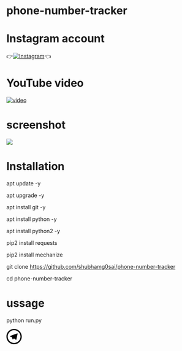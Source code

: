 # phone-number-tracker 

# Instagram account
👉[![Instagram  ](https://img.shields.io/badge/INSTAGRAM-FOLLOW-red?style=for-the-badge&logo=instagram)](https://www.instagram.com/shubhamg0sai)👈

# YouTube video
[![video](https://img.shields.io/badge/YOUTUBE-VIDEO-red?style=for-the-badge&logo=instagram)](https://youtu.be/xeZz0oDPB7M)
# screenshot
![ ](https://raw.githubusercontent.com/shubhamg0sai/phone-number-tracker/Delete/screenshot/Screenshot_20220207_201629.jpg)
# Installation
apt update -y

 apt upgrade -y

 apt install git -y

 apt install python -y

 apt install python2 -y

 pip2 install requests

 pip2 install mechanize

git clone https://github.com/shubhamg0sai/phone-number-tracker

cd phone-number-tracker
 
# ussage 
python run.py


<a href="https://www.t.me/shubhamg0sai" target="_blank"> <svg xmlns="http://www.w3.org/2000/svg" width="40" height="40" viewBox="0 0 24 24"><path d="M12,0c-6.627,0 -12,5.373 -12,12c0,6.627 5.373,12 12,12c6.627,0 12,-5.373 12,-12c0,-6.627 -5.373,-12 -12,-12Zm0,2c5.514,0 10,4.486 10,10c0,5.514 -4.486,10 -10,10c-5.514,0 -10,-4.486 -10,-10c0,-5.514 4.486,-10 10,-10Zm2.692,14.889c0.161,0.115 0.368,0.143 0.553,0.073c0.185,-0.07 0.322,-0.228 0.362,-0.42c0.435,-2.042 1.489,-7.211 1.884,-9.068c0.03,-0.14 -0.019,-0.285 -0.129,-0.379c-0.11,-0.093 -0.263,-0.12 -0.399,-0.07c-2.096,0.776 -8.553,3.198 -11.192,4.175c-0.168,0.062 -0.277,0.223 -0.271,0.4c0.006,0.177 0.125,0.33 0.296,0.381c1.184,0.354 2.738,0.847 2.738,0.847c0,0 0.725,2.193 1.104,3.308c0.047,0.139 0.157,0.25 0.301,0.287c0.145,0.038 0.298,-0.001 0.406,-0.103c0.608,-0.574 1.548,-1.461 1.548,-1.461c0,0 1.786,1.309 2.799,2.03Zm-5.505,-4.338l0.84,2.769l0.186,-1.754c0,0 3.243,-2.925 5.092,-4.593c0.055,-0.048 0.062,-0.13 0.017,-0.188c-0.045,-0.057 -0.126,-0.071 -0.188,-0.032c-2.143,1.368 -5.947,3.798 -5.947,3.798Z"/></svg></a>
